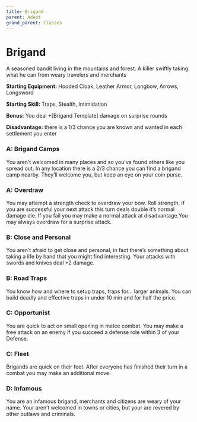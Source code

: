 ```yaml
---
title: Brigand
parent: Adept
grand_parent: Classes
---
```


# Brigand
A seasoned bandit living in the mountains and forest. A killer swiftly taking
what he can from weary travelers and merchants

**Starting Equipment:** Hooded Cloak, Leather Armor, Longbow, Arrows, Longsword

**Starting Skill:** Traps, Stealth, Intimidation

**Bonus:** You deal +[Brigand Template] damage on surprise rounds

**Disadvantage:** there is a 1/3 chance you are known and wanted in each
settlement you enter

### A: Brigand Camps
You aren’t welcomed in many places and so you've found others like you spread
out. In any location there is a 2/3 chance you can find a brigand camp nearby.
They’ll welcome you, but keep an eye on your coin purse.

### A: Overdraw
You may attempt a strength check to overdraw your bow. Roll strength, if you
are successful your next attack this turn deals double it’s normal damage die.
If you fail you may make a normal attack at disadvantage.You may always
overdraw for a surprise attack.

### B: Close and Personal
You aren’t afraid to get close and personal, in fact there’s something about
taking a life by hand that you might find interesting. Your attacks with swords
and knives deal +2 damage.

### B: Road Traps
You know how and where to setup traps, traps for… larger animals. You can build
deadly and effective traps in under 10 min and for half the price.

### C: Opportunist
You are quick to act on small opening in melee combat. You may make a free
attack on an enemy if you succeed a defense role within 3 of your Defense.

### C: Fleet
Brigands are quick on their feet. After everyone has finished their turn in a
combat you may make an additional move.

### D: Infamous
You are an infamous brigand, merchants and citizens are weary of your name.
Your aren’t welcomed in towns or cities, but your are revered by other outlaws
and criminals.
